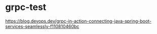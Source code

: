 # grpc-test

https://blog.devops.dev/grpc-in-action-connecting-java-spring-boot-services-seamlessly-f110810460bc
